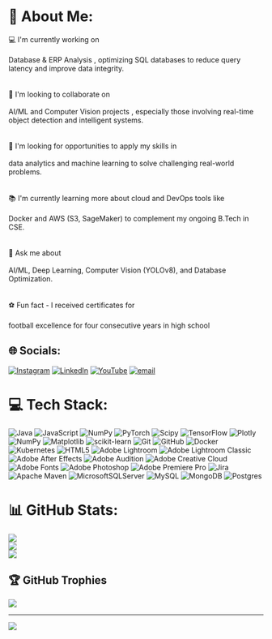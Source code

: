 # 💫 About Me:
💻 I'm currently working on <br><br>Database & ERP Analysis , optimizing SQL databases to reduce query latency and improve data integrity.<br><br><br>🤖 I'm looking to collaborate on <br><br>AI/ML and Computer Vision projects , especially those involving real-time object detection and intelligent systems.<br><br><br>💼 I'm looking for opportunities to apply my skills in <br><br>data analytics and machine learning to solve challenging real-world problems.<br><br><br>📚 I'm currently learning more about cloud and DevOps tools like <br><br>Docker and AWS (S3, SageMaker) to complement my ongoing B.Tech in CSE.<br><br><br>💬 Ask me about <br><br>AI/ML, Deep Learning, Computer Vision (YOLOv8), and Database Optimization.<br><br><br>⚽ Fun fact - I received certificates for <br><br>football excellence for four consecutive years in high school


## 🌐 Socials:
[![Instagram](https://img.shields.io/badge/Instagram-%23E4405F.svg?logo=Instagram&logoColor=white)](https://instagram.com/@sakshampa4ashar) [![LinkedIn](https://img.shields.io/badge/LinkedIn-%230077B5.svg?logo=linkedin&logoColor=white)](https://linkedin.com/in/sakshamparasher) [![YouTube](https://img.shields.io/badge/YouTube-%23FF0000.svg?logo=YouTube&logoColor=white)](https://youtube.com/@KyumaBGMI) [![email](https://img.shields.io/badge/Email-D14836?logo=gmail&logoColor=white)](mailto:sakshamparasher1200@gmail.com) 

# 💻 Tech Stack:
![Java](https://img.shields.io/badge/java-%23ED8B00.svg?style=flat&logo=openjdk&logoColor=white) ![JavaScript](https://img.shields.io/badge/javascript-%23323330.svg?style=flat&logo=javascript&logoColor=%23F7DF1E) ![NumPy](https://img.shields.io/badge/numpy-%23013243.svg?style=flat&logo=numpy&logoColor=white) ![PyTorch](https://img.shields.io/badge/PyTorch-%23EE4C2C.svg?style=flat&logo=PyTorch&logoColor=white) ![Scipy](https://img.shields.io/badge/SciPy-%230C55A5.svg?style=flat&logo=scipy&logoColor=%white) ![TensorFlow](https://img.shields.io/badge/TensorFlow-%23FF6F00.svg?style=flat&logo=TensorFlow&logoColor=white) ![Plotly](https://img.shields.io/badge/Plotly-%233F4F75.svg?style=flat&logo=plotly&logoColor=white) ![NumPy](https://img.shields.io/badge/numpy-%23013243.svg?style=flat&logo=numpy&logoColor=white) ![Matplotlib](https://img.shields.io/badge/Matplotlib-%23ffffff.svg?style=flat&logo=Matplotlib&logoColor=black) ![scikit-learn](https://img.shields.io/badge/scikit--learn-%23F7931E.svg?style=flat&logo=scikit-learn&logoColor=white) ![Git](https://img.shields.io/badge/git-%23F05033.svg?style=flat&logo=git&logoColor=white) ![GitHub](https://img.shields.io/badge/github-%23121011.svg?style=flat&logo=github&logoColor=white) ![Docker](https://img.shields.io/badge/docker-%230db7ed.svg?style=flat&logo=docker&logoColor=white) ![Kubernetes](https://img.shields.io/badge/kubernetes-%23326ce5.svg?style=flat&logo=kubernetes&logoColor=white) ![HTML5](https://img.shields.io/badge/html5-%23E34F26.svg?style=flat&logo=html5&logoColor=white) ![Adobe Lightroom](https://img.shields.io/badge/Adobe%20Lightroom-31A8FF.svg?style=flat&logo=Adobe%20Lightroom&logoColor=white) ![Adobe Lightroom Classic](https://img.shields.io/badge/Adobe%20Lightroom%20Classic-31A8FF.svg?style=flat&logo=Adobe%20Lightroom%20Classic&logoColor=white) ![Adobe After Effects](https://img.shields.io/badge/Adobe%20After%20Effects-9999FF.svg?style=flat&logo=Adobe%20After%20Effects&logoColor=white) ![Adobe Audition](https://img.shields.io/badge/Adobe%20Audition-9999FF.svg?style=flat&logo=Adobe%20Audition&logoColor=white) ![Adobe Creative Cloud](https://img.shields.io/badge/Adobe%20Creative%20Cloud-DA1F26.svg?style=flat&logo=Adobe%20Creative%20Cloud&logoColor=white) ![Adobe Fonts](https://img.shields.io/badge/Adobe%20Fonts-000B1D.svg?style=flat&logo=Adobe%20Fonts&logoColor=white) ![Adobe Photoshop](https://img.shields.io/badge/adobe%20photoshop-%2331A8FF.svg?style=flat&logo=adobe%20photoshop&logoColor=white) ![Adobe Premiere Pro](https://img.shields.io/badge/Adobe%20Premiere%20Pro-9999FF.svg?style=flat&logo=Adobe%20Premiere%20Pro&logoColor=white) ![Jira](https://img.shields.io/badge/jira-%230A0FFF.svg?style=flat&logo=jira&logoColor=white) ![Apache Maven](https://img.shields.io/badge/Apache%20Maven-C71A36?style=flat&logo=Apache%20Maven&logoColor=white) ![MicrosoftSQLServer](https://img.shields.io/badge/Microsoft%20SQL%20Server-CC2927?style=flat&logo=microsoft%20sql%20server&logoColor=white) ![MySQL](https://img.shields.io/badge/mysql-4479A1.svg?style=flat&logo=mysql&logoColor=white) ![MongoDB](https://img.shields.io/badge/MongoDB-%234ea94b.svg?style=flat&logo=mongodb&logoColor=white) ![Postgres](https://img.shields.io/badge/postgres-%23316192.svg?style=flat&logo=postgresql&logoColor=white)
# 📊 GitHub Stats:
![](https://github-readme-stats.vercel.app/api?username=sakshamparasher1200&theme=tokyonight&hide_border=false&include_all_commits=false&count_private=false)<br/>
![](https://nirzak-streak-stats.vercel.app/?user=sakshamparasher1200&theme=tokyonight&hide_border=false)<br/>
![](https://github-readme-stats.vercel.app/api/top-langs/?username=sakshamparasher1200&theme=tokyonight&hide_border=false&include_all_commits=false&count_private=false&layout=compact)

## 🏆 GitHub Trophies
![](https://github-profile-trophy.vercel.app/?username=sakshamparasher1200&theme=radical&no-frame=false&no-bg=true&margin-w=4)

---
[![](https://visitcount.itsvg.in/api?id=sakshamparasher1200&icon=0&color=0)](https://visitcount.itsvg.in)

<!-- Proudly created with GPRM ( https://gprm.itsvg.in ) -->